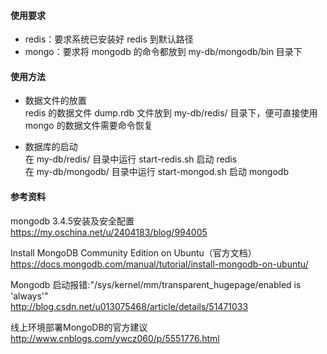 #### 使用要求
* redis：要求系统已安装好 redis 到默认路径
* mongo：要求将 mongodb 的命令都放到 my-db/mongodb/bin 目录下

#### 使用方法
* 数据文件的放置  
redis 的数据文件 dump.rdb 文件放到 my-db/redis/ 目录下，便可直接使用  
mongo 的数据文件需要命令恢复

* 数据库的启动  
在 my-db/redis/ 目录中运行 start-redis.sh 启动 redis  
在 my-db/mongodb/ 目录中运行 start-mongod.sh 启动 mongodb

#### 参考资料
mongodb 3.4.5安装及安全配置  
https://my.oschina.net/u/2404183/blog/994005

Install MongoDB Community Edition on Ubuntu（官方文档）  
https://docs.mongodb.com/manual/tutorial/install-mongodb-on-ubuntu/

Mongodb 启动报错:"/sys/kernel/mm/transparent_hugepage/enabled is 'always'"  
http://blog.csdn.net/u013075468/article/details/51471033

线上环境部署MongoDB的官方建议  
http://www.cnblogs.com/ywcz060/p/5551776.html
